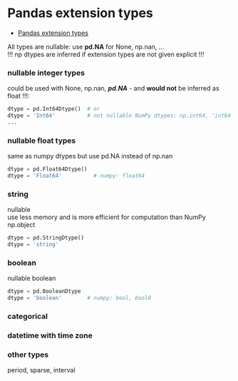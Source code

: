 # Pandas extension types

- [Pandas extension types](https://pandas.pydata.org/docs/user_guide/basics.html#basics-dtypes)  

All types are nullable: use **pd.NA** for None, np.nan, ...  
!!! np dtypes are inferred if extension types are not given explicit  !!!

### nullable integer types
could be used with None, np.nan, ***pd.NA*** - and **would not** be inferred as float !!!:
```python
dtype = pd.Int64Dtype()  # or
dtype = 'Int64'          # not nullable NumPy dtypes: np.int64, 'int64'
...
```

### nullable float types
same as numpy dtypes but use pd.NA instead of np.nan

```python
dtype = pd.Float64Dtype()
dtype = 'Float64'          # numpy: float64
```
### string  
nullable  
use less memory and is more efficient for computation than NumPy np.object   
```python
dtype = pd.StringDtype()
dtype = 'string'
```
### boolean
nullable boolean

```python
dtype = pd.BooleanDtype
dtype = 'boolean'        # numpy: bool, bool8
```

### categorical


### datetime with time zone


### other types
period, sparse, interval
